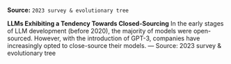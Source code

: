 **Source:** `2023 survey & evolutionary tree`

**LLMs Exhibiting a Tendency Towards Closed-Sourcing**
In the early stages of LLM development (before 2020), the majority of models were open-sourced. However, with the introduction of GPT-3, companies have increasingly opted to close-source their models. — Source: 2023 survey & evolutionary tree
